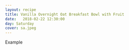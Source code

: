 ```yaml
---
layout: recipe
title: Vanilla Overnight Oat Breakfast Bowl with Fruit
date:   2018-02-22 12:30:00
day: Saturday
cover: sa.jpeg
---
```



Example